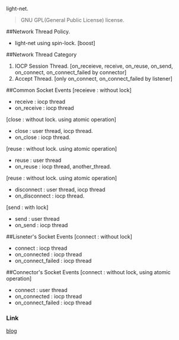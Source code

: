 light-net.
> GNU GPL(General Public License) license.

##Network Thread Policy.
* light-net using spin-lock. [boost]

##Network Thread Category
1. IOCP Session Thread. [on_receieve, receive, on_reuse, on_send, on_connect, on_connect_failed by connector]
2. Accept Thread. [only on_connect, on_connect_failed by listener]

##Common Socket Events
[receieve : without lock]

* receive : iocp thread
* on_receive : iocp thread

[close : without lock. using atomic operation]

* close : user thread, iocp thread.
* on_close : iocp thread.

[reuse : without lock. using atomic operation]

* reuse : user thread
* on_reuse : iocp thread, another_thread.

[reuse : without lock. using atomic operation]

* disconnect : user thread, iocp thread
* on_disconnect : iocp thread.

[send : with lock]

* send : user thread
* on_send : iocp thread

##Lisneter's Socket Events
[connect : without lock]

* connect : iocp thread
* on_connected : iocp thread
* on_connect_failed : iocp thread

##Connector's Socket Events
[connect : without lock, using atomic operation]

* connect : user thread
* on_connected : iocp thread
* on_connect_failed : iocp thread
 
### Link
[blog](http://elky.tistory.com)
